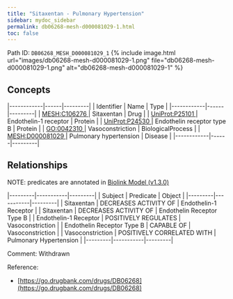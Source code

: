 ```yaml
---
title: "Sitaxentan - Pulmonary Hypertension"
sidebar: mydoc_sidebar
permalink: db06268-mesh-d000081029-1.html
toc: false 
---
```



Path ID: `DB06268_MESH_D000081029_1`
{% include image.html url="images/db06268-mesh-d000081029-1.png" file="db06268-mesh-d000081029-1.png" alt="db06268-mesh-d000081029-1" %}

## Concepts

|------------|------|---------|
| Identifier | Name | Type    |
|------------|------|---------|
| <a href="https://identifiers.org/MESH:C106276">MESH:C106276 </a> | Sitaxentan | Drug |
| <a href="https://identifiers.org/UniProt:P25101">UniProt:P25101 </a> | Endothelin-1 receptor | Protein |
| <a href="https://identifiers.org/UniProt:P24530">UniProt:P24530 </a> | Endothelin receptor type B | Protein |
| <a href="https://identifiers.org/GO:0042310">GO:0042310 </a> | Vasoconstriction | BiologicalProcess |
| <a href="https://identifiers.org/MESH:D000081029">MESH:D000081029 </a> | Pulmonary hypertension | Disease |
|------------|------|---------|

## Relationships


NOTE: predicates are annotated in <a href="https://github.com/biolink/biolink-model/releases/tag/v1.3.0">Biolink Model (v1.3.0)</a>

|---------|-----------|---------|
| Subject | Predicate | Object  |
|---------|-----------|---------|
| Sitaxentan | DECREASES ACTIVITY OF | Endothelin-1 Receptor |
| Sitaxentan | DECREASES ACTIVITY OF | Endothelin Receptor Type B |
| Endothelin-1 Receptor | POSITIVELY REGULATES | Vasoconstriction |
| Endothelin Receptor Type B | CAPABLE OF | Vasoconstriction |
| Vasoconstriction | POSITIVELY CORRELATED WITH | Pulmonary Hypertension |
|---------|-----------|---------|

Comment: Withdrawn

Reference: 
  - [https://go.drugbank.com/drugs/DB06268](https://go.drugbank.com/drugs/DB06268)
